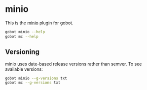 # minio

This is the [minio](https://min.io) plugin for gobot.

```bash
gobot minio --help
gobot mc --help
```

## Versioning

minio uses date-based release versions rather than semver. To see available versions:

```bash
gobot minio --g-versions txt
gobot mc --g-versions txt
```
